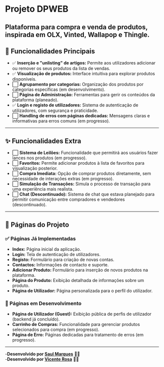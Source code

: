 # Projeto DPWEB  
**Plataforma para compra e venda de produtos, inspirada em OLX, Vinted, Wallapop e Thingle.**  
---

## 🌟 Funcionalidades Principais  
- ✅ **Inserção e "unlisting" de artigos:** Permite aos utilizadores adicionar ou remover os seus produtos da lista de vendas.  
- ✅ **Visualização de produtos:** Interface intuitiva para explorar produtos disponíveis.  
- ⬜ **Agrupamento por categorias:** Organização dos produtos por categorias específicas (em desenvolvimento).  
- ⬜ **Página de Administração:** Ferramentas para gerir os conteúdos da plataforma (planeado).  
- ✅ **Login e registo de utilizadores:** Sistema de autenticação de utilizadores, com segurança e praticidade.  
- ⬜ **Handling de erros com páginas dedicadas:** Mensagens claras e informativas para erros comuns (em progresso).  

---

## ✨ Funcionalidades Extra  
- ⬜ **Sistema de Leilões:** Funcionalidade que permitirá aos usuários fazer lances nos produtos (em progresso).  
- ⬜ **Favoritos:** Permite adicionar produtos à lista de favoritos para visualização posterior.  
- ⬜ **Compra Imediata:** Opção de comprar produtos diretamente, sem necessidade de interações extras (em progresso).  
- ⬜ **Simulação de Transações:** Simula o processo de transação para uma experiência mais realista.  
- ⬜ **Chat (Descontinuado):** Sistema de chat que estava planejado para permitir comunicação entre compradores e vendedores (descontinuado).  

---

## 📄 Páginas do Projeto  

### ✅ Páginas Já Implementadas  
- **Index:** Página inicial da aplicação.  
- **Login:** Tela de autenticação de utilizadores.  
- **Registo:** Formulário para criação de novas contas.  
- **Contactos:** Informações de contacto e suporte.  
- **Adicionar Produto:** Formulário para inserção de novos produtos na plataforma.  
- **Página do Produto:** Exibição detalhada de informações sobre um produto.  
- **Página de Utilizador:** Página personalizada para o perfil do utilizador.  

### 🚧 Páginas em Desenvolvimento  
- **Página de Utilizador (Guest):** Exibição pública de perfis de utilizador (backend já concluído).  
- **Carrinho de Compras:** Funcionalidade para gerenciar produtos selecionados para compra (em progresso).  
- **Página de Erro:** Páginas dedicadas para tratamento de erros (em progresso).  
---

-**Desenvolvido por [Saul Marques](https://github.com/Saul-Marques)** 👨‍💻
<br/>
-**Desenvolvido por [Vicente Rosa](https://github.com/VACR03)** 👨‍💻
